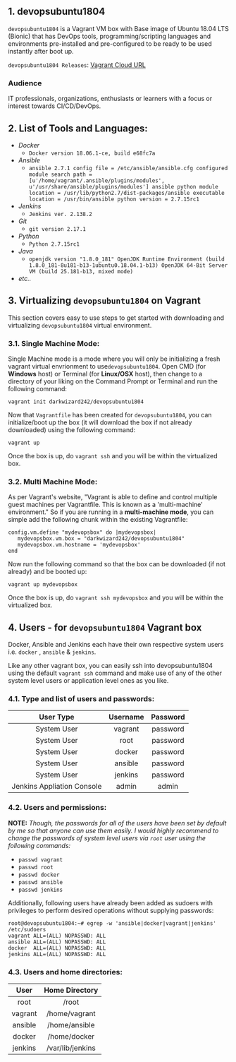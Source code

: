 
## 1. devopsubuntu1804
`devopsubuntu1804` is a Vagrant VM box with Base image of Ubuntu 18.04 LTS (Bionic) that has DevOps tools, programming/scripting languages and environments pre-installed and pre-configured to be ready to be used instantly after boot up.

`devopsubuntu1804 Releases`: [Vagrant Cloud URL](https://app.vagrantup.com/darkwizard242/boxes/devopsubuntu1804)
### Audience
IT professionals, organizations, enthusiasts or learners with a focus or interest towards CI/CD/DevOps.


## 2. List of Tools and Languages:
 * _Docker_
    * `Docker version 18.06.1-ce, build e68fc7a`
 * _Ansible_
    * `ansible 2.7.1
  config file = /etc/ansible/ansible.cfg
  configured module search path = [u'/home/vagrant/.ansible/plugins/modules', u'/usr/share/ansible/plugins/modules']
  ansible python module location = /usr/lib/python2.7/dist-packages/ansible
  executable location = /usr/bin/ansible
  python version = 2.7.15rc1`
 * _Jenkins_
    * `Jenkins ver. 2.138.2`
 * _Git_
    * `git version 2.17.1`
 * _Python_
    * `Python 2.7.15rc1`
 * _Java_
    * `openjdk version "1.8.0_181"
OpenJDK Runtime Environment (build 1.8.0_181-8u181-b13-1ubuntu0.18.04.1-b13)
OpenJDK 64-Bit Server VM (build 25.181-b13, mixed mode)`
 * _etc.._
 

## 3. Virtualizing `devopsubuntu1804` on Vagrant
This section covers easy to use steps to get started with downloading and virtualizing `devopsubuntu1804` virtual environment.

### 3.1. Single Machine Mode:
Single Machine mode is a mode where you will only be initializing a fresh vagrant virtual envrionment to use`devopsubuntu1804`. Open CMD (for **Windows** host) or Terminal (for **Linux/OSX** host), then change to a directory of your liking on the Command Prompt or Terminal and run the following command:

```shell
vagrant init darkwizard242/devopsubuntu1804
```

Now that `Vagrantfile` has been created for `devopsubuntu1804`, you can initialize/boot up the box (it will download the box if not already downloaded) using the following command:

```shell
vagrant up
```

Once the box is up, do `vagrant ssh` and you will be within the virtualized box.

### 3.2. Multi Machine Mode:
As per Vagrant's website, "Vagrant is able to define and control multiple guest machines per Vagrantfile. This is known as a 'multi-machine' environment." So if you are running in a **multi-machine mode**, you can simple add the following chunk within the existing Vagrantfile:

```shell
config.vm.define "mydevopsbox" do |mydevopsbox|
   mydevopsbox.vm.box = "darkwizard242/devopsubuntu1804"
   mydevopsbox.vm.hostname = 'mydevopsbox'
end
```

Now run the following command so that the box can be downloaded (if not already) and be booted up:
```shell
vagrant up mydevopsbox
```

Once the box is up, do `vagrant ssh mydevopsbox` and you will be within the virtualized box.


## 4. Users - for `devopsubuntu1804` Vagrant box
Docker, Ansible and Jenkins each have their own respective system users i.e. `docker` , `ansible` & `jenkins`.

Like any other vagrant box, you can easily ssh into devopsubuntu1804 using the default `vagrant ssh` command and make use of any of the other system level users or application level ones as you like.

### 4.1. Type and list of users and passwords:
|          User Type           |                  Username                |              Password              |
|        :-------------:       |                  :-------------:         |               :-----:              |
|           System User        |                    vagrant               |                 password           |
|           System User        |                    root                  |                 password           |
|           System User        |                    docker                |                 password           |
|           System User        |                    ansible               |                 password           |
|           System User        |                    jenkins               |                 password           |
|  Jenkins Appliation Console  |                    admin                 |                 admin              |

### 4.2. Users and permissions:
**NOTE:** _Though, the passwords for all of the users have been set by default by me so that anyone can use them easily. I would highly recommend to change the passwords of system level users via `root` user using the following commands:_

 * `passwd vagrant`
 * `passwd root`
 * `passwd docker`
 * `passwd ansible`
 * `passwd jenkins`

Additionally, following users have already been added as sudoers with privileges to perform desired operations without supplying passwords:

```shell
root@devopsubuntu1804:~# egrep -w 'ansible|docker|vagrant|jenkins' /etc/sudoers
vagrant ALL=(ALL) NOPASSWD: ALL
ansible ALL=(ALL) NOPASSWD: ALL
docker  ALL=(ALL) NOPASSWD: ALL
jenkins ALL=(ALL) NOPASSWD: ALL
```

### 4.3. Users and home directories:
|          User                |            Home Directory                |
|        :-------------:       |                  :-------------:         |
|           root               |                    /root                 |
|           vagrant            |                    /home/vagrant         |
|           ansible            |                    /home/ansible         |
|           docker             |                    /home/docker          |
|           jenkins            |                    /var/lib/jenkins      |


